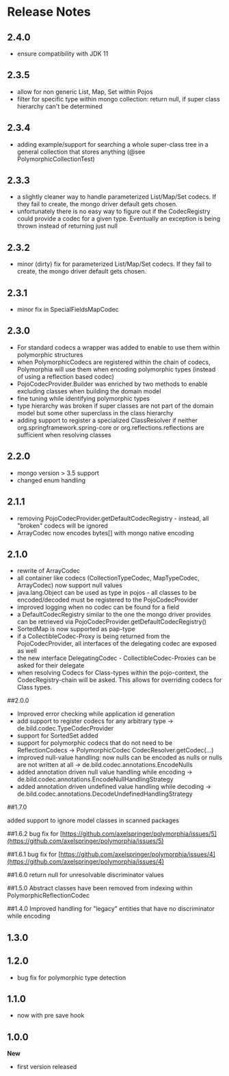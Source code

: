 Release Notes
=======
## 2.4.0
* ensure compatibility with JDK 11

## 2.3.5
* allow for non generic List, Map, Set within Pojos
* filter for specific type within mongo collection: return null, if super class hierarchy can't be determined

## 2.3.4
* adding example/support for searching a whole super-class tree in a general collection that stores anything (@see PolymorphicCollectionTest) 

## 2.3.3
* a slightly cleaner way to handle parameterized List/Map/Set codecs. If they fail to create, the mongo driver default gets chosen.
* unfortunately there is no easy way to figure out if the CodecRegistry could provide a codec for a given type. Eventually an exception is being thrown instead of returning just null


## 2.3.2
* minor (dirty) fix for parameterized List/Map/Set codecs. If they fail to create, the mongo driver default gets chosen.

## 2.3.1
* minor fix in SpecialFieldsMapCodec

## 2.3.0
* For standard codecs a wrapper was added to enable to use them within polymorphic structures
* when PolymorphicCodecs are registered within the chain of codecs, Polymorphia will use them when encoding polymorphic types (instead of using a reflection based codec)
* PojoCodecProvider.Builder was enriched by two methods to enable excluding classes when building the domain model
* fine tuning while identifying polymorphic types
* type hierarchy was broken if super classes are not part of the domain model but some other superclass in the class hierarchy
* adding support to register a specialized ClassResolver if neither org.springframework.spring-core or org.reflections.reflections are sufficient when resolving classes  


## 2.2.0
* mongo version > 3.5 support
* changed enum handling

## 2.1.1
* removing PojoCodecProvider.getDefaultCodecRegistry - instead, all "broken" codecs will be ignored
* ArrayCodec now encodes bytes[] with mongo native encoding


## 2.1.0
* rewrite of ArrayCodec
* all container like codecs (CollectionTypeCodec, MapTypeCodec, ArrayCodec) now support null values
* java.lang.Object can be used as type in pojos - all classes to be encoded/decoded must be registered to the PojoCodecProvider
* improved logging when no codec can be found for a field
* a DefaultCodecRegistry similar to the one the mongo driver provides can be retrieved via PojoCodecProvider.getDefaultCodecRegistry()
* SortedMap is now supported as pap-type
* if a CollectibleCodec-Proxy is being returned from the PojoCodecProvider, all interfaces of the delegating codec are exposed as well
* the new interface DelegatingCodec - CollectibleCodec-Proxies can be asked for their delegate
* when resolving Codecs for Class-types within the pojo-context, the CodecRegistry-chain will be asked. This allows for overriding codecs for Class types. 

##2.0.0
* Improved error checking while application id generation
* add support to register codecs for any arbitrary type -> de.bild.codec.TypeCodecProvider
* support for SortedSet added
* support for polymorphic codecs that do not need to be ReflectionCodecs  -> PolymorphicCodec CodecResolver.getCodec(...)
* improved null-value handling: now nulls can be encoded as nulls or nulls are not written at all -> de.bild.codec.annotations.EncodeNulls
* added annotation driven null value handling while encoding -> de.bild.codec.annotations.EncodeNullHandlingStrategy
* added annotation driven undefined value handling while decoding -> de.bild.codec.annotations.DecodeUndefinedHandlingStrategy



##1.7.0

added support to ignore model classes in scanned packages


##1.6.2
bug fix for [https://github.com/axelspringer/polymorphia/issues/5](https://github.com/axelspringer/polymorphia/issues/5) 



##1.6.1
bug fix for [https://github.com/axelspringer/polymorphia/issues/4](https://github.com/axelspringer/polymorphia/issues/4) 


##1.6.0
return null for unresolvable discriminator values 

##1.5.0
Abstract classes have been removed from indexing within PolymorphicReflectionCodec

##1.4.0
Improved handling for "legacy" entities that have no discriminator while encoding

## 1.3.0
 
## 1.2.0
- bug fix for polymorphic type detection

## 1.1.0
- now with pre save hook

## 1.0.0
**New**
- first version released